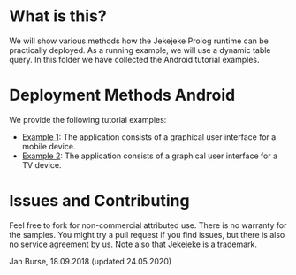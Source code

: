 # What is this?

We will show various methods how the Jekejeke Prolog runtime can
be practically deployed. As a running example, we will use a dynamic
table query. In this folder we have collected the Android tutorial examples.

# Deployment Methods Android

We provide the following tutorial examples:
- [Example 1](src/example01):
  The application consists of a graphical user interface for a mobile device.
- [Example 2](src/example02):
  The application consists of a graphical user interface for a TV device.

# Issues and Contributing

Feel free to fork for non-commercial attributed use. There is no warranty
for the samples. You might try a pull request if you find issues, but
there is also no service agreement by us. Note also that Jekejeke is a trademark.

Jan Burse, 18.09.2018 (updated 24.05.2020)
